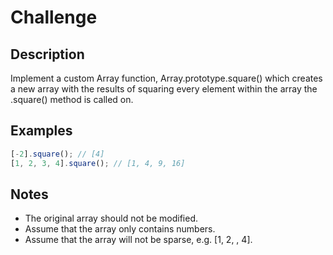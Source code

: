 # Challenge

## Description
Implement a custom Array function, Array.prototype.square() which creates a new array with the results of squaring every element within the array the .square() method is called on.

## Examples
```JavaScript
[-2].square(); // [4]
[1, 2, 3, 4].square(); // [1, 4, 9, 16]
```

## Notes
- The original array should not be modified.
- Assume that the array only contains numbers.
- Assume that the array will not be sparse, e.g. [1, 2, , 4].